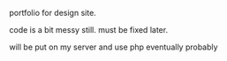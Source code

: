 portfolio for design site. 

code is a bit messy still.  must be fixed later.

will be put on my server and use php eventually probably
